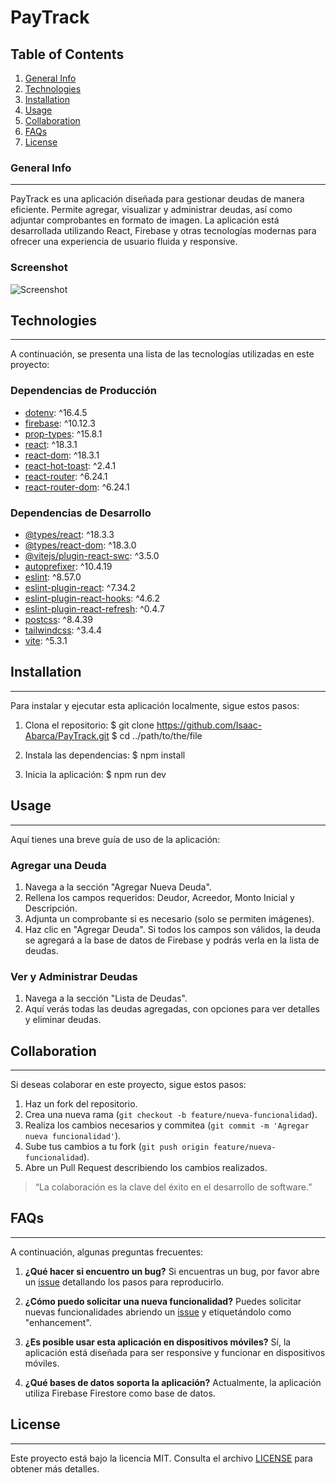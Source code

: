 # PayTrack

## Table of Contents
1. [General Info](#general-info)
2. [Technologies](#technologies)
3. [Installation](#installation)
4. [Usage](#usage)
5. [Collaboration](#collaboration)
6. [FAQs](#faqs)
7. [License](#license)

### General Info
***
PayTrack es una aplicación diseñada para gestionar deudas de manera eficiente. Permite agregar, visualizar y administrar deudas, así como adjuntar comprobantes en formato de imagen. La aplicación está desarrollada utilizando React, Firebase y otras tecnologías modernas para ofrecer una experiencia de usuario fluida y responsive.

### Screenshot
![Screenshot](https://www.united-internet.de/fileadmin/user_upload/Brands/Downloads/Logo_IONOS_by.jpg)

## Technologies
***
A continuación, se presenta una lista de las tecnologías utilizadas en este proyecto:

### Dependencias de Producción
* [dotenv](https://www.npmjs.com/package/dotenv): ^16.4.5
* [firebase](https://firebase.google.com/): ^10.12.3
* [prop-types](https://www.npmjs.com/package/prop-types): ^15.8.1
* [react](https://reactjs.org/): ^18.3.1
* [react-dom](https://reactjs.org/docs/react-dom.html): ^18.3.1
* [react-hot-toast](https://react-hot-toast.com/): ^2.4.1
* [react-router](https://reactrouter.com/): ^6.24.1
* [react-router-dom](https://reactrouter.com/web/guides/quick-start): ^6.24.1

### Dependencias de Desarrollo
* [@types/react](https://www.npmjs.com/package/@types/react): ^18.3.3
* [@types/react-dom](https://www.npmjs.com/package/@types/react-dom): ^18.3.0
* [@vitejs/plugin-react-swc](https://www.npmjs.com/package/@vitejs/plugin-react-swc): ^3.5.0
* [autoprefixer](https://www.npmjs.com/package/autoprefixer): ^10.4.19
* [eslint](https://eslint.org/): ^8.57.0
* [eslint-plugin-react](https://www.npmjs.com/package/eslint-plugin-react): ^7.34.2
* [eslint-plugin-react-hooks](https://www.npmjs.com/package/eslint-plugin-react-hooks): ^4.6.2
* [eslint-plugin-react-refresh](https://www.npmjs.com/package/eslint-plugin-react-refresh): ^0.4.7
* [postcss](https://postcss.org/): ^8.4.39
* [tailwindcss](https://tailwindcss.com/): ^3.4.4
* [vite](https://vitejs.dev/): ^5.3.1

## Installation
***
Para instalar y ejecutar esta aplicación localmente, sigue estos pasos:

1. Clona el repositorio:
$ git clone https://github.com/Isaac-Abarca/PayTrack.git
$ cd ../path/to/the/file

2. Instala las dependencias:
$ npm install

3. Inicia la aplicación:
$ npm run dev


## Usage
***
Aquí tienes una breve guía de uso de la aplicación:

### Agregar una Deuda
1. Navega a la sección "Agregar Nueva Deuda".
2. Rellena los campos requeridos: Deudor, Acreedor, Monto Inicial y Descripción.
3. Adjunta un comprobante si es necesario (solo se permiten imágenes).
4. Haz clic en "Agregar Deuda". Si todos los campos son válidos, la deuda se agregará a la base de datos de Firebase y podrás verla en la lista de deudas.

### Ver y Administrar Deudas
1. Navega a la sección "Lista de Deudas".
2. Aquí verás todas las deudas agregadas, con opciones para ver detalles y eliminar deudas.

## Collaboration
***
Si deseas colaborar en este proyecto, sigue estos pasos:

1. Haz un fork del repositorio.
2. Crea una nueva rama (`git checkout -b feature/nueva-funcionalidad`).
3. Realiza los cambios necesarios y commitea (`git commit -m 'Agregar nueva funcionalidad'`).
4. Sube tus cambios a tu fork (`git push origin feature/nueva-funcionalidad`).
5. Abre un Pull Request describiendo los cambios realizados.

> “La colaboración es la clave del éxito en el desarrollo de software.”

## FAQs
***
A continuación, algunas preguntas frecuentes:

1. **¿Qué hacer si encuentro un bug?**
Si encuentras un bug, por favor abre un [issue](https://example.com/issues) detallando los pasos para reproducirlo.

2. **¿Cómo puedo solicitar una nueva funcionalidad?**
Puedes solicitar nuevas funcionalidades abriendo un [issue](https://example.com/issues) y etiquetándolo como "enhancement".

3. **¿Es posible usar esta aplicación en dispositivos móviles?**
Sí, la aplicación está diseñada para ser responsive y funcionar en dispositivos móviles.

4. **¿Qué bases de datos soporta la aplicación?**
Actualmente, la aplicación utiliza Firebase Firestore como base de datos.

## License
***
Este proyecto está bajo la licencia MIT. Consulta el archivo [LICENSE](LICENSE) para obtener más detalles.

